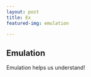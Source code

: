 ```yaml
---
layout: post
title: Ex
featured-img: emulation

---
```

## Emulation

Emulation helps us understand!
